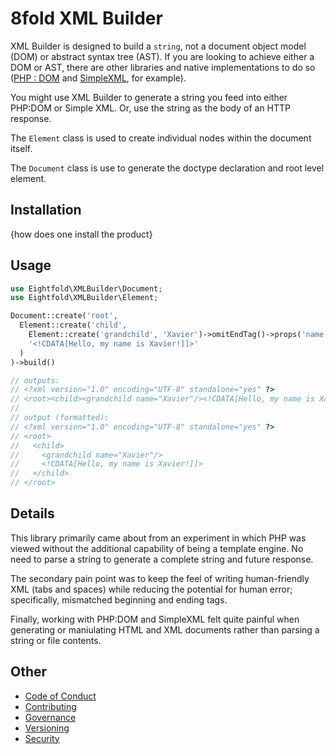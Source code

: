 # 8fold XML Builder

XML Builder is designed to build a `string`, not a document object model (DOM)
or abstract syntax tree (AST). If you are looking to achieve either a DOM or AST,
there are other libraries and native implementations to do so
([PHP : DOM](https://www.php.net/manual/en/simplexml.examples-basic.php) and
[SimpleXML](https://www.php.net/manual/en/simplexml.examples-basic.php), for example).

You might use XML Builder to generate a string you feed into either PHP:DOM or
Simple XML. Or, use the string as the body of an HTTP response.

The `Element` class is used to create individual nodes within the document itself.

The `Document` class is use to generate the doctype declaration and root level element.

## Installation

{how does one install the product}

## Usage

```php
use Eightfold\XMLBuilder\Document;
use Eightfold\XMLBuilder\Element;

Document::create('root',
  Element::create('child',
    Element::create('grandchild', 'Xavier')->omitEndTag()->props('name Xavier'),
    '<!CDATA[Hello, my name is Xavier!]]>'
  )
)->build()

// outputs:
// <?xml version="1.0" encoding="UTF-8" standalone="yes" ?>
// <root><child><grandchild name="Xavier"/><!CDATA[Hello, my name is Xavier!]]></child></root>
//
// output (formatted):
// <?xml version="1.0" encoding="UTF-8" standalone="yes" ?>
// <root>
//   <child>
//     <grandchild name="Xavier"/>
//     <!CDATA[Hello, my name is Xavier!]]>
//   </child>
// </root>
```

## Details

This library primarily came about from an experiment in which PHP was viewed
without the additional capability of being a template engine. No need to parse a
string to generate a complete string and future response.

The secondary pain point was to keep the feel of writing human-friendly XML
(tabs and spaces) while reducing the potential for human error; specifically,
mismatched beginning and ending tags.

Finally, working with PHP:DOM and SimpleXML felt quite painful when generating
or maniulating HTML and XML documents rather than parsing a string or file
contents.

## Other

- [Code of Conduct](https://github.com/8fold/php-xml-builder/blob/master/.github/CODE_OF_CONDUCT.md)
- [Contributing](https://github.com/8fold/php-xml-builder/blob/master/.github/CONTRIBUTING.md)
- [Governance](https://github.com/8fold/php-xml-builder/blob/master/.github/GOVERNANCE.md)
- [Versioning](https://github.com/8fold/php-xml-builder/blob/master/.github/VERSIONING.md)
- [Security](https://github.com/8fold/php-xml-builder/blob/master/.github/SECURITY.md)
